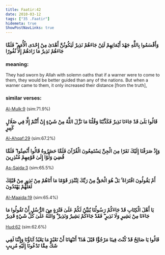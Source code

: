 ```yaml
---
title: Faatir:42
date: 2010-03-12
tags: ["35 .Faatir"]
hidemeta: true 
ShowPostNavLinks: true 
---
```

### وَأَقْسَمُوا بِاللَّهِ جَهْدَ أَيْمَانِهِمْ لَئِنْ جَاءَهُمْ نَذِيرٌ لَيَكُونُنَّ أَهْدَىٰ مِنْ إِحْدَى الْأُمَمِ ۖ فَلَمَّا جَاءَهُمْ نَذِيرٌ مَا زَادَهُمْ إِلَّا نُفُورًا
### meaning: 
They had sworn by Allah with solemn oaths that if a warner were to come to them, they would be better guided than any of the nations. But when a warner came to them, it only increased their distance [from the truth],
### similar verses: 

[Al-Mulk:9](/67/9) (sim:71.9%)

### قَالُوا بَلَىٰ قَدْ جَاءَنَا نَذِيرٌ فَكَذَّبْنَا وَقُلْنَا مَا نَزَّلَ اللَّهُ مِنْ شَيْءٍ إِنْ أَنْتُمْ إِلَّا فِي ضَلَالٍ كَبِيرٍ

[Al-Ahqaf:29](/46/29) (sim:67.2%)

### وَإِذْ صَرَفْنَا إِلَيْكَ نَفَرًا مِنَ الْجِنِّ يَسْتَمِعُونَ الْقُرْآنَ فَلَمَّا حَضَرُوهُ قَالُوا أَنْصِتُوا ۖ فَلَمَّا قُضِيَ وَلَّوْا إِلَىٰ قَوْمِهِمْ مُنْذِرِينَ

[As-Sajda:3](/32/3) (sim:65.5%)

### أَمْ يَقُولُونَ افْتَرَاهُ ۚ بَلْ هُوَ الْحَقُّ مِنْ رَبِّكَ لِتُنْذِرَ قَوْمًا مَا أَتَاهُمْ مِنْ نَذِيرٍ مِنْ قَبْلِكَ لَعَلَّهُمْ يَهْتَدُونَ

[Al-Maaida:19](/5/19) (sim:65.4%)

### يَا أَهْلَ الْكِتَابِ قَدْ جَاءَكُمْ رَسُولُنَا يُبَيِّنُ لَكُمْ عَلَىٰ فَتْرَةٍ مِنَ الرُّسُلِ أَنْ تَقُولُوا مَا جَاءَنَا مِنْ بَشِيرٍ وَلَا نَذِيرٍ ۖ فَقَدْ جَاءَكُمْ بَشِيرٌ وَنَذِيرٌ ۗ وَاللَّهُ عَلَىٰ كُلِّ شَيْءٍ قَدِيرٌ

[Hud:62](/11/62) (sim:62.6%)

### قَالُوا يَا صَالِحُ قَدْ كُنْتَ فِينَا مَرْجُوًّا قَبْلَ هَٰذَا ۖ أَتَنْهَانَا أَنْ نَعْبُدَ مَا يَعْبُدُ آبَاؤُنَا وَإِنَّنَا لَفِي شَكٍّ مِمَّا تَدْعُونَا إِلَيْهِ مُرِيبٍ
